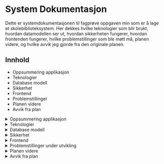 # System Dokumentasjon

Dette er systemdokumentasjonen til fagprøve oppgaven min som er å lage et skolebiblioteksystem. Her dekkes hvilke teknologier som blir brukt, hvordan datamodellen ser ut, hvordan sikkerheten fungerer, hvordan frontenden fungerer, hvilke problemstillinger som ble møtt må, planen videre, og hvilke avvik jeg gjorde fra den originale planen.

## Innhold
- Oppsummering applikasjon
- Teknologier
- Database modell
- Sikkerhet
- Frontend
- Problemstillinger
- Planen videre
- Avvik fra plan

<details>
<summary>
    Oppsummering applikasjon
</summary>
<p>Oppgaven denne applikasjonen skal utføre er å være et fungerende skolebiblioteksystem der lærere/elever har tilgang til å låne, levere, utvide lån, og se status på bøker. Bibliotekarer skal kunne legge til, slette, og endre på eksisterende bøker.</p>
</details>
<details>
    <summary>
        Teknologier
    </summary>
    <ul>
        <li>Omega 365 CTP</li>
        <li>Microsoft SQL Server</li>
        <li>Vue.js 3 med TypeScript</li>
        <li>Bootstrap 5.3</li>
        <li>ISBNdb API</li>
    </ul>
</details>
<details>
    <summary>
        Database modell
    </summary>
    <img src="./images/SystemDokumentasjon/datamodel.png" alt="Datamodell"/>
    <p>Datamodellen her er egentlig ganske selvforklarende og rett frem. Den består av 9 custom tabeller og 2 Omega 365 system tabeller.</p>
    <small>FK - Foreign Key </small>
    <details>
        <summary>Tabeller</summary>
        <ul>
            <li>Books - dette er tabellen der alle bøkene er lagret med metadata som tittel, beskrivelse, ISBN og lignende.</li>
            <li>BooksRentals - dette er historikk tabellen der alle uttak og innleveringer blir registrert med FK til Books og Persons.</li>
            <li>BooksAuthors - dette er tabellen som linker forfattere til bøker med FK til Books og Authors.</li>
            <li>BooksGenres - dette er tabellen som linker sjangere til bøker med FK til Books og Genres.</li>
            <li>BooksTags - dette er tabellen som linker tags til bøker med FK til Books og Tags.</li>
            <li>BooksReservations - dette er køtabellen som registrerer reservasjoner på forkjellige bøker og personer med FK til Books og Persons.</li>
            <li>Authors - dette er tabellen der alle forfatterene er lagret.</li>
            <li>Genres - dette er tabellen der alle sjangerene er lagret.</li>
            <li>Tags - dette er tabellen der alle tags er lagret.</li>
            <li>Persons - dette er tabellen der alle brukere i Omega 365 instanset er lagret.</li>
            <li>OrgUnits - dette er tabellen der alle Orginisasjons enhetene er lagret. Eksempel på dette kan være en lokasjon eller et prosjekt, brukes sentralt i tilgangsstyring.</li>
        </ul>
    </details>
    <details>
        <summary>Views</summary>
        <ul>
            <li>aviw_Books - view som henter ut metadata om bøker og joiner seg med linke tabellene for å hente ut data som navn på forfattere, tags, sjangere og lignende.</li>
            <li>aviw_BooksAuthors - view som henter ut spesifikk metadata for forfattere.</li>
            <li>aviw_BooksGenres - view som henter ut spesifikk metadata for sjangere.</li>
            <li>aviw_BooksRentals - view som henter ut alle utlån og innleveringer som er gjort.</li>
            <li>aviw_BooksTags - view som henter ut spesifikk metadata for tags.</li>
            <li>aviw_MyBorrowedBooks - view som henter ut hele lånehistorien til brukeren i tillegg til reservasjoner.</li>
        </ul>
    </details>
    <details>
        <summary>Procedures</summary>
        <ul>
            <li>astp_BorrowBook - dette er prosedyren som kjøres når en bok skal lånes, tar inn Book_ID og mulig parameter for DayQuantity.</li>
            <li>astp_DeliverBook - dette er prosedyren som kjøres når en bok skal leveres inn, tar inn Book_ID.</li>
            <li>astp_ExtendBorrow - dette er prosedyren som kjøres når en bok skal ha utlånet sitt utvidet, tar inn Book_ID og DayQuantity.</li>
            <li>astp_ReserveBook - dette er prosedyren som kjøres når en bok skal bli reservert, tar inn Book_ID.</li>
            <li>astp_CancelReservation - dette er prosedyren som kjøres når en skal kansellere en reservasjon, tar inn Book_ID.</li>
            <li>astp_ImportBook - dette er prosedyren som kjøres når en bok importeres via ISBNdb APIet, tar inn BookJSON.</li>
        </ul>
    </details>
</details>
<details>
    <summary>
        Sikkerhet
    </summary>
      <p>Hele løsningen støtter seg på sikkerheten i Omega 365 CTP. Kjernekonsept i sikkerheten er moduler, capabilities, og roller. En modul er som et tilgangskort som sier hva du ha tilgang til i.e. hvilke tabeller og apper du skal ha tilgang til. Roller kan da videre kobles opp til disse, men en rolle er ikke begrenset til bare en modul, den kan ha flere forskjellige, som blir som nøklene på et nøkkelknippe. En bruker kan få tildelt roller basert på hvilke tilganger de skal ha. Capabilities er "spesialtilganger" som blir gitt til noen individe roller for enda strengere sjekker. </p>
  <img src="./images/SystemDokumentasjon/access_model.jpg" alt="tilgangsstyring med roller, moduler, og capabilities" width="50%" />
  <p>I Omega 365 CTP har vi flere måter å autentisere på, mest vanlig er SQL login eller Microsoft login. Med en SQL login som består av ett brukernavn og passord, kjøres ett sikkert API kall til SQL serveren for å autentisere brukeren. Med Microsoft login blir dette sendt til Microsoft og blir sjekket av dem. Om du blir autentisert av Microsoft returnerer de en token slik at Omega 365 vet at du er autentisert.</p>
  <p>Utover dette er to faktor autentisering (2FA) høyst anbefalt. Det er flere forskjellige tilgjengelige valg som: SMS, Email, Time-based One Time Password (TOTP), og Passkey. SMS og Email blir generelt sett på som de minst sikre, men det er bedre enn ingen 2FA. TOTP er basert på engangskoder som kommer opp i apper som Microsoft Authenticator og Google Authenticater når du har registrert en side. Passkeys er et "passwordless" alternativ der innloggingen din er direkte koblet til en enhet du eier som f.eks telefonen din, og dette brukes for å verifisere at du er du.</p>
  <p>Dette gjør det til ett lett oversiktlig system som kan tilpasses til mange forskjellige bruk.</p>
  <p>Sikkerheten i views er egentlig ganske enkel siden den sjekker bare om du lesetilgang på tabellen. For økt sikkerhet har brukere aldri direkte tilgang til tabeller. I stedet brukes views, ofte via en atbv som er automatisk generert for alle nye tabeller. "atbv" står for Application Table View og brukes for å kontrollere hva en bruker kan se.</p>
  <p>Sikkerheten i triggere er litt mer avansert, siden her må det sjekkes på om du har redigering/slette tilganger. På tabellene som relaterer til Books sjekker den at boken eksisterer og at du har tilganger til redigering og sletting på tabellen, men i Books tabellen skal det ikke skje noe sletting, siden da ville det ikke gått å oppbevare historikken for BooksRentals, så her kan det bli gjort en Soft Delete som bare setter et DateTime2 felt og filtreres vekk. Dette er sikkerheten de fleste prosedyrene henger seg på. </p>
  <p>All sikkerheten her ble skrevet med bruk av noe som heter SQL Templates, som gjør at du kan skrive en "template" og alle tabeller som oppfyller kravene får da den templaten i den autogenererte seksjonen. Dette sparer en del tid spesielt om du plutselig skal lage et par nye tabeller, eller vil gjøre endringer for mer enn en trigger/view</p>
  <img src="./images/SystemDokumentasjon/sql_template.png" alt="Autogenerert seksjon SQL Trigger">
  <p>For biblioteksystemet har jeg satt opp to roller; Library Admin og Library User. Bibliotekarer får tildelt Admin rollen, og denne gir de redigeringstilgang på de fleste tabellene slik at de kan legge til, redigere, og "slette" bøker. Lærere/elever vil få tildelt Library User rollen, som da bare gir lesetilganger til de fleste tabellene utenom BooksRentals og BooksReservations der de har redigeringstilganger for å kunne låne, levere, og reservere.</p>
</details>
<details>
    <summary>
        Frontend
    </summary>
    <p>
        Denne løsningen består av 3 skjermbilder; Library Administration, Library Search And Borrow, og My Borrowed Books.
    </p>
    <ul>
        <img src="./images/SystemDokumentasjon/admin.png" alt="Library Administration App">
        <!--legg til bilder av hver app før/etter punktene-->
        <li>Library Administration - denne appen er der bibliotekarer kan legge inn nye bøker, redigere eksisterende bøker, eller "slette" bøker med bruk av soft delete. I denne appen er det også mulighet for å administrere alle eksisterende Tags, Genres, og Authors med modalene som ligger under Common Tasks. Her under Common Tasks finner du også "Import from ISBN" som er en modal som lar deg importere en bok fra APIet til ISBNdb ved å taste inn en ISBN. Denne integrasjonen fungerer for metadata som tittel, beskrivelse og forfatter, men ikke for cover bilde. Dette vises i modalen og der er det en hjelpetekst som forteller at bildet må lagres lokalt og lastes opp for å kunne vises. Denne begrensingen kommer pga. at integrasjonen er skrevet i frontend. Siden det er gjort slik så har nettleseren en innebydt sikkerhetsfunksjon som heter CORS(Cross-Origin Resource-Sharing) som sender "dummy" forespørsler av typen OPTIONS før de faktiske forespørselene av type GET. Endepunktet der bildene er lagret hos ISBNdb støtter ikke CORS så da er det desverre ikke mulig å hente bildet derifra, men "img" taggen sjekker ikke CORS, så bildet kan vises i modalen.  </li>
        <img src="./images/SystemDokumentasjon/search.png" alt="Library Search And Borrow App">
        <li>Library Search And Borrow - denne appen er der brukere går inn for å se bøker, låne, reservere, og se status på bøker. Her er det mulighet for å søke med søkebaren og filtrere sjanger med trakt symbolet vedsiden av.</li>
        <img src="./images/SystemDokumentasjon/mybooks.png" alt="My Borrowed Books App">
        <li>My Borrowed Books - denne appen er der brukere får opp en tabell over sine utlånte bøker, tidligere utlånte bøker, og reserverte bøker, med mulighet for å utvide lån, levere lån, og kansellere reservasjoner.</li>
        <br/>
        <br/>
        <p>Siden disse appen bruker Omega 365 CTP, håndteres mye av kommunikasjonen med SQL Server via et mellomlag ved hjelp av DataSources. Enkelt forklart er DataSources JSON-objekter som definerer et view. Disse sendes til .NET Core API-et for verifisering. Hvis verifiseringen godkjennes, sendes forespørselen videre til SQL Server. Ved å bruke dette konseptet håndterer API-et sikkerhetstiltak som beskyttelse mot SQL Injection, slik at dette ikke trenger å implementeres direkte i frontend.</p>
        <p>I Library Administration brukes en DataGrid på venstresiden for rask navigasjon gjennom alle bøkene som finnes, med filtreringsmuligheter, og på høyresiden er et matchende detaljevindu som viser utvidet informasjon som tittel, beskrivelse, forfattere etc. Her er det også mulighet for å laste opp et bilde ved å dra en fil over, eller bare trykke på teksten i firkanten, så kommer en filvelger opp. Under all denne infoen ligger en Grid som viser lånehistorikken til denne boken. Her var det egentlig planer om å legge til en grid som viser om den er reservert og evnt hvem som har reservert, men dette ble det ikke tid til.</p>
        <p>I Library Search And Borrow er det Cards som blir rendret basert på dataen i DataSourcen som reflekterer aviw_Books. Her lastes det bare inn et par til å starte med, men her kan en trykke "Load More" for å laste det neste settet med data i tillegg. Dette kalles dynamic loading, ellers kjent som Pagination. På hver av disse Card-ene er det to knapper; Reserve og Borrow. Disse er ganske selvforklarende. Reserve gir deg en popup som spør om du er sikkert på at du vil reservere boken, og etterpå får du en melding i appen som sier ditt nummer i køen. Borrow knappen åpner en modal som viser all infoen om boken litt større, med mulighet for å låne boken lenger enn standard 7 dager.</p>
        <p>I My Borrowed Books er det en DataGrid som viser dataen fra aviw_MyBorrowedBooks med mulighet til å filtrere på om du ønsker å se tidligere lån og/eller reserverte bøker. I denne gridden er det knapper for å levere, utvide lån, og kansellere reservasjon.</p>
        <p>Når en bok blir lånt blir det sendt et signal for å "refreshe" den raden, men for at Vue skal vite hvilket card den skal rerendre så har jeg gitt dem unike "keys", og da kan Vue lett gjenkjenne hvilken card som har endret seg og rerendre det spesifikke card-et.</p>
    </ul>
</details>
<details>
    <summary>
        Problemstillinger under utvikling
    </summary>
    <ol>
        <li>ISBNdb API - det var litt vanskelig i starten å få denne integrasjonen til å fungere grunnet CORS (Cross-Origin Resource-Sharing), men til slutt fant jeg en fiks for dette for den hoved forespørselen som ber om metadata for boken, som var ved å bruke <strong>Fetch APIet</strong> istedenfor Omega 365 CTP sitt foretrukne <strong>API.request</strong> grunnet ekstra headere som blir satt på av Omega 365 CTP, som da dette endepunktet ikke aksepterte. Men når det kom til å hente ut omslaget til boken ble det problematikk siden dette endepunktet aksepterte ikke CORS headers, så gjorde at når en <em>preflight</em> forespørsel ble sendt, så ble hele forespørselen blokkert. Denne har jeg enda ikke funnet et måte rundt, så her ble løsningen at brukeren (bibliotekaren) må laste ned bildet som vises i importmodalen, for å så laste det opp igjen etter importen av metadataen er gjort. Her er det også et problem at siden denne ikke er skrevet i backend, så må API key oppbevares i frontend, som er et mulig sikkerhetshull.</li>
        <li>Author, Genre, og Tags Modal - her hadde jeg litt problemstilling i hvordan jeg burde plassere disse, siden rett i detaljevinduet ville det ikke vært plass. Så her endte jeg opp med å ha en "customizable" modal som rendret forskjellig basert på hvilke parameter den fikk inn. Dette viste seg å være en ganske grei løsning.</li>
    </ol>
</details>
<details>
    <summary>
        Planen videre
    </summary>
    <ul>
        <p>Her er tingene jeg hadde planlagt videre, men som jeg ikke fikk tid til:</p>
        <li>Flytte integrasjonen til ISBNdb til backend</li>
        <li>Legge til mulighet for å bruke en scanner for å importere bøker</li>
        <li>Lookup til ISBNdb for rask og enkel måte å legge til bøker på</li>
        <li>Grid som viser hvem som har reservert boken</li>
        <li>Purregebyr og kalkulasjon om det</li>
        <li>Notifikasjoner angående lån som nærmer seg fristen</li>
        <li>En måte for bruker å ønske inn nye bøker, og et register for bibliotekar</li>
        <li>Integrasjon mot et API for rating av bøker</li>
        <li>Støtte for å kategorisere med Dewey Decimal</li>
    </ul>
</details>
<details>
    <summary>
        Avvik fra plan
    </summary>
    <ul>
        <p>Her er avvikene jeg har hatt fra den originale planen med begrunnelse:</p>
        <li>Genre og Tags - disse la jeg til for å kunne lettere kategorisere bøker, ikke bare på forfatter. Eksempelvis om en bruker ikke helt vet hva de vil lese så kan de sette filter på en sjanger å se hva som kommer opp. Tanken med tags er f.eks for å kunne kategorisere serier som Harry Potter eller Lord of the Rings.</li>
        <li>ISBNdb import - for en bibliotekar er det veldig tungvinnt å legge til bøker manuelt, så en mulighet for å få mesteparten av metadataen inn automatisk er greit, derfor har jeg laget en integrasjon til ISBNdb der en kan hente ut denne metadataen.</li>
        <li>Reservasjonssystem - om en bruker ønsker å låne en bok som akkurat nå er det dumt om f.eks noen andre klarer å låne den før denne brukeren (etter den er levert). Derfor har jeg laget til et køsystem som lar brukeren legge seg i en reservasjonskø som da gjør det slik at bare den brukeren som ligger øvert i køen kan låne den etter den blir levert inn igjen.</li>
        <li>Badges istedenfor Available From tekst - her har jeg valgt å vise tidspunktene og statusene ved å bruke Badges, som jeg synes gjør det mye letter å forstå hva som skjer og hva eventuell status på boken er.</li>
    </ul>
</details>